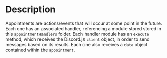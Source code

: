 # Description
Appointments are actions/events that will occur at some point in the future.
Each one has an associated handler, referencing a module stored stored in this
`appointmentHandlers` folder. Each handler module has an `execute` method, which
receives the Discord.js `client` object, in order to send messages based on its
results. Each one also receives a `data` object contained within the
`appointment`.